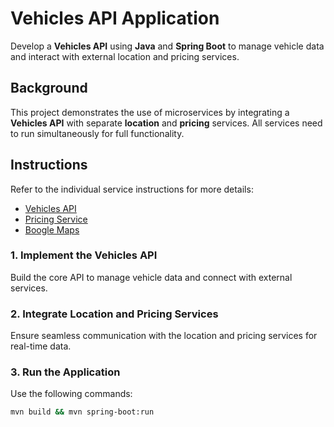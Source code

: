 # Vehicles API Application  
Develop a **Vehicles API** using **Java** and **Spring Boot** to manage vehicle data and interact with external location and pricing services.

## Background  
This project demonstrates the use of microservices by integrating a **Vehicles API** with separate **location** and **pricing** services. All services need to run simultaneously for full functionality.

## Instructions  
Refer to the individual service instructions for more details:
- [Vehicles API](vehicles-api/README.md)
- [Pricing Service](pricing-service/README.md)
- [Boogle Maps](boogle-maps/README.md)

### 1. Implement the Vehicles API  
Build the core API to manage vehicle data and connect with external services.

### 2. Integrate Location and Pricing Services  
Ensure seamless communication with the location and pricing services for real-time data.

### 3. Run the Application  
Use the following commands:  
```bash
mvn build && mvn spring-boot:run
